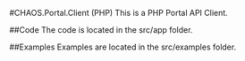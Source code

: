 #CHAOS.Portal.Client (PHP)
This is a PHP Portal API Client.

##Code
The code is located in the src/app folder.

##Examples
Examples are located in the src/examples folder.
